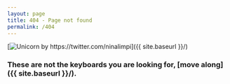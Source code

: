 ```yaml
---
layout: page
title: 404 - Page not found
permalink: /404
---
```


[<img src="{{ site.baseurl }}{{ site.avatar }}" alt="Unicorn by https://twitter.com/ninalimpi" class="four-oh-four" />]({{ site.baseurl }}/)

### These are not the keyboards you are looking for, [move along]({{ site.baseurl }}/).


